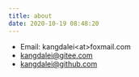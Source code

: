 ```yaml
---
title: about
date: 2020-10-19 08:48:20
---
```

- Email: kangdalei\<at\>foxmail.com
- [kangdalei@gitee.com](https://gitee.com/kangdalei)
- [kangdalei@github.com](https://github.com/kangdalei/)
